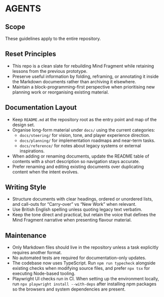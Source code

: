# AGENTS

## Scope
These guidelines apply to the entire repository.

## Reset Principles
- This repo is a clean slate for rebuilding Mind Fragment while retaining lessons from the previous prototype.
- Preserve useful information by folding, reframing, or annotating it inside the Markdown documents rather than archiving it elsewhere.
- Maintain a block-programming-first perspective when prioritising new planning work or reorganising existing material.

## Documentation Layout
- Keep `README.md` at the repository root as the entry point and map of the design set.
- Organise long-form material under `docs/` using the current categories:
  - `docs/steering/` for vision, tone, and player experience direction.
  - `docs/planning/` for implementation roadmaps and near-term tasks.
  - `docs/reference/` for notes about legacy systems or external inspirations.
- When adding or renaming documents, update the README table of contents with a short description so navigation stays accurate.
- Prefer renaming and editing existing documents over duplicating content when the intent evolves.

## Writing Style
- Structure documents with clear headings, ordered or unordered lists, and call-outs for “Carry-over” vs “New Work” when relevant.
- Use British English spelling unless quoting legacy text verbatim.
- Keep the tone direct and practical, but retain the voice that defines the Mind Fragment narrative when presenting flavour material.

## Maintenance
- Only Markdown files should live in the repository unless a task explicitly requires another format.
- No automated tests are required for documentation-only updates.
- The codebase now uses TypeScript. Run `npm run typecheck` alongside existing checks when modifying source files, and prefer `npx tsx` for executing Node-based tooling.
- Playwright UI checks run in CI. When setting up the environment locally, run `npx playwright install --with-deps` after installing npm packages so the browsers and system dependencies are present.
